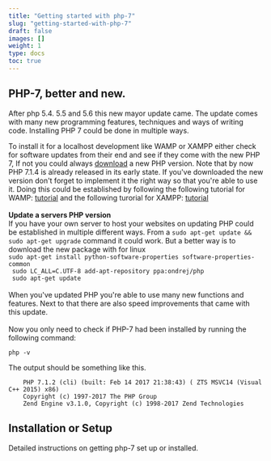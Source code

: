 ```yaml
---
title: "Getting started with php-7"
slug: "getting-started-with-php-7"
draft: false
images: []
weight: 1
type: docs
toc: true
---
```


## PHP-7, better and new.
After php 5.4. 5.5 and 5.6 this new mayor update came. The update comes with many new programming features, techniques and ways of writing code. Installing PHP 7 could be done in multiple ways.

To install it for a localhost development like WAMP or XAMPP either check for software updates from their end and see if they come with the new PHP 7, If not you could always [download](http://php.net/downloads.php) a new PHP version. Note that by now PHP 7.1.4 is already released in its early state. If you've downloaded the new version don't forget to implement it the right way so that you're able to use it. Doing this could be established by following the following tutorial for WAMP: [tutorial](https://john-dugan.com/upgrade-php-wamp/) and the following turorial for XAMPP: [tutorial](http://www.techflirt.com/how-to-upgrade-php7-in-xampp)
<br>
<br>
**Update a servers PHP version**<br>
If you have your own server to host your websites on updating PHP could be established in multiple different ways. From a `sudo apt-get update && sudo apt-get upgrade` command it could work. But a better way is to download the new package with for linux <br>`sudo apt-get install python-software-properties software-properties-common`<br>`
sudo LC_ALL=C.UTF-8 add-apt-repository ppa:ondrej/php`<br>`
sudo apt-get update`
<br><br>
When you've updated PHP you're able to use many new functions and features. Next to that there are also speed improvements that came with this update.
<br><br>
Now you only need to check if PHP-7 had been installed by running the following command: <br>

    php -v

The output should be something like this.

        PHP 7.1.2 (cli) (built: Feb 14 2017 21:38:43) ( ZTS MSVC14 (Visual C++ 2015) x86)
        Copyright (c) 1997-2017 The PHP Group
        Zend Engine v3.1.0, Copyright (c) 1998-2017 Zend Technologies



## Installation or Setup
Detailed instructions on getting php-7 set up or installed.

